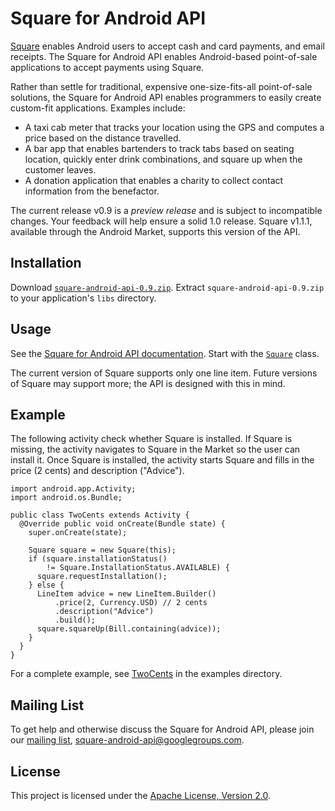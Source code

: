 Square for Android API
======================

[Square](https://squareup.com/) enables Android users to accept cash and card payments, and email receipts. The Square for Android API enables Android-based point-of-sale applications to accept payments using Square.

Rather than settle for traditional, expensive one-size-fits-all point-of-sale solutions, the Square for Android API enables programmers to easily create custom-fit applications. Examples include:

* A taxi cab meter that tracks your location using the GPS and computes a price based on the distance travelled.
* A bar app that enables bartenders to track tabs based on seating location, quickly enter drink combinations, and square up when the customer leaves.
* A donation application that enables a charity to collect contact information from the benefactor.

The current release v0.9 is a *preview release* and is subject to incompatible changes. Your feedback will help ensure a solid 1.0 release. Square v1.1.1, available through the Android Market, supports this version of the API. 

Installation
------------

Download [`square-android-api-0.9.zip`](https://github.com/downloads/square/android-api/square-android-api-0.9.zip). Extract `square-android-api-0.9.zip` to your application's `libs` directory.

Usage
-----

See the [Square for Android API documentation](http://corner.squareup.com/android-api/javadoc/com/squareup/android/package-summary.html). Start with the [`Square`](http://corner.squareup.com/android-api/javadoc/com/squareup/android/Square.html) class.

The current version of Square supports only one line item. Future versions of Square may support more; the API is designed with this in mind.

Example
-------

The following activity check whether Square is installed. If Square is missing, the activity navigates to Square in the Market so the user can install it. Once Square is installed, the activity starts Square and fills in the price (2 cents) and description ("Advice").

    import android.app.Activity;
    import android.os.Bundle;

    public class TwoCents extends Activity {
      @Override public void onCreate(Bundle state) {
        super.onCreate(state);

        Square square = new Square(this);
        if (square.installationStatus()
            != Square.InstallationStatus.AVAILABLE) {
          square.requestInstallation();
        } else {
          LineItem advice = new LineItem.Builder()
              .price(2, Currency.USD) // 2 cents
              .description("Advice")
              .build();
          square.squareUp(Bill.containing(advice));
        }
      }
    }

For a complete example, see [TwoCents](https://github.com/square/android-api/tree/master/examples/twocents/) in the examples directory.

Mailing List
------------

To get help and otherwise discuss the Square for Android API, please join our [mailing list](http://groups.google.com/group/square-android-api), square-android-api@googlegroups.com.

License
-------

This project is licensed under the [Apache License, Version 2.0](http://www.apache.org/licenses/LICENSE-2.0).

